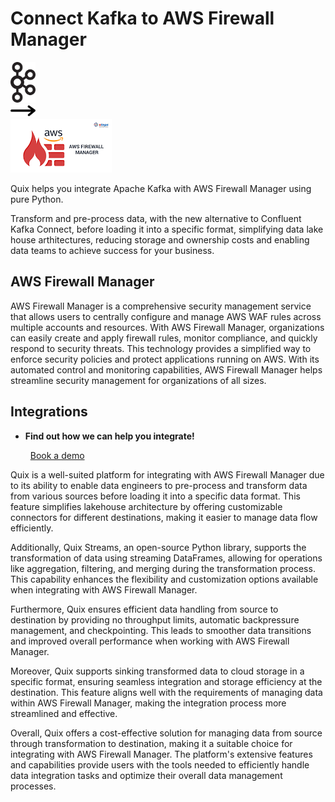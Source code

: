 # Connect Kafka to AWS Firewall Manager

<div class="connect-images cards blog-grid-card" markdown>
<div>
<img src="../images/kafka_logo.png" width="40px" />
</div>
<div>
<img src="../images/arrow.svg" width="40px" />
</div>
<div>
<img src="./images/aws-firewall-manager_1.jpg" />
</div>
</div>

Quix helps you integrate Apache Kafka with AWS Firewall Manager using pure Python.

Transform and pre-process data, with the new alternative to Confluent Kafka Connect, before loading it into a specific format, simplifying data lake house arthitectures, reducing storage and ownership costs and enabling data teams to achieve success for your business.

## AWS Firewall Manager

AWS Firewall Manager is a comprehensive security management service that allows users to centrally configure and manage AWS WAF rules across multiple accounts and resources. With AWS Firewall Manager, organizations can easily create and apply firewall rules, monitor compliance, and quickly respond to security threats. This technology provides a simplified way to enforce security policies and protect applications running on AWS. With its automated control and monitoring capabilities, AWS Firewall Manager helps streamline security management for organizations of all sizes.

## Integrations

<div class="grid cards" markdown>

- __Find out how we can help you integrate!__

    <a class="md-button md-button--primary" href="https://share.hsforms.com/1iW0TmZzKQMChk0lxd_tGiw4yjw2?__hstc=175542013.2303933fbd746c0ac86d9ccbe9bc9100.1728383268831.1729603416735.1729620918855.31&__hssc=175542013.1.1729620918855&__hsfp=2132701734" target="_blank" style="margin:.5rem;">Book a demo</a>

</div>


Quix is a well-suited platform for integrating with AWS Firewall Manager due to its ability to enable data engineers to pre-process and transform data from various sources before loading it into a specific data format. This feature simplifies lakehouse architecture by offering customizable connectors for different destinations, making it easier to manage data flow efficiently.

Additionally, Quix Streams, an open-source Python library, supports the transformation of data using streaming DataFrames, allowing for operations like aggregation, filtering, and merging during the transformation process. This capability enhances the flexibility and customization options available when integrating with AWS Firewall Manager.

Furthermore, Quix ensures efficient data handling from source to destination by providing no throughput limits, automatic backpressure management, and checkpointing. This leads to smoother data transitions and improved overall performance when working with AWS Firewall Manager.

Moreover, Quix supports sinking transformed data to cloud storage in a specific format, ensuring seamless integration and storage efficiency at the destination. This feature aligns well with the requirements of managing data within AWS Firewall Manager, making the integration process more streamlined and effective.

Overall, Quix offers a cost-effective solution for managing data from source through transformation to destination, making it a suitable choice for integrating with AWS Firewall Manager. The platform's extensive features and capabilities provide users with the tools needed to efficiently handle data integration tasks and optimize their overall data management processes.

